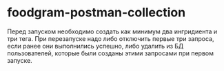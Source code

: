 # foodgram-postman-collection

Перед запуском необходимо создать как минимум два ингридиента и три тега. 
При перезапуске надо либо отключить первые три запроса, если ранее они выполнились успешно, 
либо удалить из БД пользователей, которые были созданы этими запросами при первом запуске.
